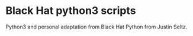 # Black Hat python3 scripts
Python3 and personal adaptation from Black Hat Python from Justin Seltz.
